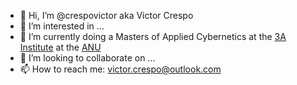- 👋 Hi, I’m @crespovictor aka Victor Crespo
- 👀 I’m interested in ...
- 🌱 I’m currently doing a Masters of Applied Cybernetics at the [3A Institute](https://3ainstitute.org/) at the [ANU](https://anu.edu.au)
- 💞️ I’m looking to collaborate on ...
- 📫 How to reach me: victor.crespo@outlook.com
